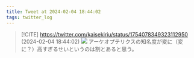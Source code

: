 ```yaml
---
title: Tweet at 2024-02-04 18:44:02
tags: twitter_log
---
```


> [!CITE] https://twitter.com/kaisekiriu/status/1754078349323112950 (2024-02-04 18:44:02)
> ![](https://twitter.com/kaisekiriu/status/1754078349323112950)
> アーケオプテリクスの知名度が変に（変に？）高すぎるせいというのは割とあると思う。

